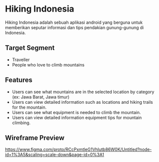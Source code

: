 # Hiking Indonesia

Hiking Indonesia adalah sebuah aplikasi android yang berguna untuk memberikan seputar informasi dan tips pendakian gunung-gunung di Indonesia.

## Target Segment

-  Traveller
-  People who love to climb mountains

## Features

-  Users can see what mountains are in the selected location by category (ex: Jawa Barat, Jawa timur)
-  Users can view detailed information such as locations and hiking trails for the mountain.
-  Users can see what equipment is needed to climb the mountain.
-  Users can view detailed information equipment tips for mountain climbing.

## Wireframe Preview
https://www.figma.com/proto/RCcPxmtleG1Vhlutb86W0K/Untitled?node-id=1%3A5&scaling=scale-down&page-id=0%3A1
